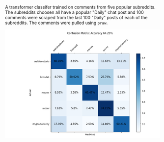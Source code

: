A transformer classifer trained on comments from five popular subreddits.
The subreddits choosen all have a popular "Daily" chat post and 100 comments
were scraped from the last 100 "Daily" posts of each of the subreddits. The 
comments were pulled using `praw`.

![](./run_experiment/movies_soccer_wsb_crypto_formula1/metrics/validation_ep5.png) 
